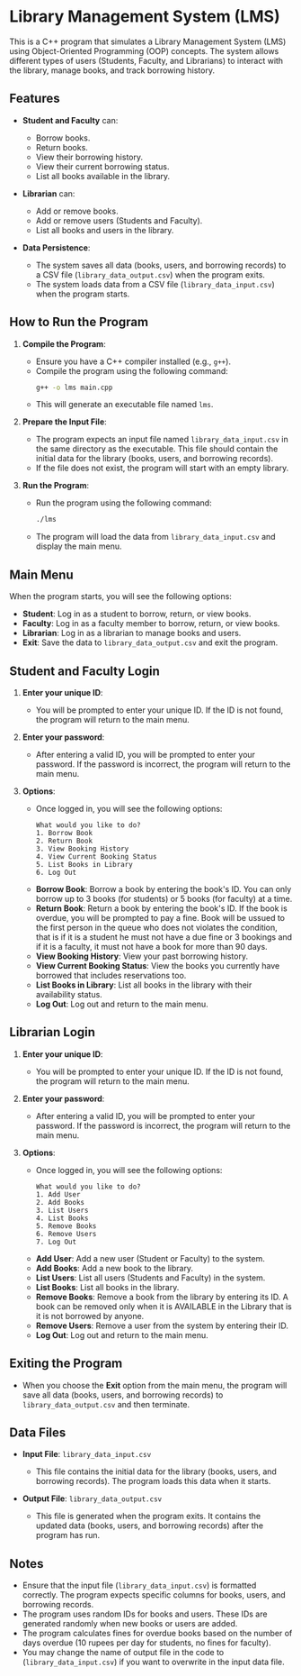 # Library Management System (LMS)

This is a C++ program that simulates a Library Management System (LMS) using Object-Oriented Programming (OOP) concepts. The system allows different types of users (Students, Faculty, and Librarians) to interact with the library, manage books, and track borrowing history.

## Features

- **Student and Faculty** can:
  - Borrow books.
  - Return books.
  - View their borrowing history.
  - View their current borrowing status.
  - List all books available in the library.

- **Librarian** can:
  - Add or remove books.
  - Add or remove users (Students and Faculty).
  - List all books and users in the library.

- **Data Persistence**:
  - The system saves all data (books, users, and borrowing records) to a CSV file (`library_data_output.csv`) when the program exits.
  - The system loads data from a CSV file (`library_data_input.csv`) when the program starts.

## How to Run the Program

1. **Compile the Program**:
   - Ensure you have a C++ compiler installed (e.g., `g++`).
   - Compile the program using the following command:
     ```bash
     g++ -o lms main.cpp
     ```
   - This will generate an executable file named `lms`.

2. **Prepare the Input File**:
   - The program expects an input file named `library_data_input.csv` in the same directory as the executable. This file should contain the initial data for the library (books, users, and borrowing records).
   - If the file does not exist, the program will start with an empty library.

3. **Run the Program**:
   - Run the program using the following command:
     ```bash
     ./lms
     ```
   - The program will load the data from `library_data_input.csv` and display the main menu.

## Main Menu

When the program starts, you will see the following options:

- **Student**: Log in as a student to borrow, return, or view books.
- **Faculty**: Log in as a faculty member to borrow, return, or view books.
- **Librarian**: Log in as a librarian to manage books and users.
- **Exit**: Save the data to `library_data_output.csv` and exit the program.

## Student and Faculty Login

1. **Enter your unique ID**:
   - You will be prompted to enter your unique ID. If the ID is not found, the program will return to the main menu.

2. **Enter your password**:
   - After entering a valid ID, you will be prompted to enter your password. If the password is incorrect, the program will return to the main menu.

3. **Options**:
   - Once logged in, you will see the following options:
     ```
     What would you like to do?
     1. Borrow Book
     2. Return Book
     3. View Booking History
     4. View Current Booking Status
     5. List Books in Library
     6. Log Out
     ```
   - **Borrow Book**: Borrow a book by entering the book's ID. You can only borrow up to 3 books (for students) or 5 books (for faculty) at a time.
   - **Return Book**: Return a book by entering the book's ID. If the book is overdue, you will be prompted to pay a fine. Book will be ussued to the first person in the queue who does not violates the condition, that is if it is a student he must not have a due fine or 3 bookings and if it is a faculty, it must not have a book for more than 90 days.
   - **View Booking History**: View your past borrowing history.
   - **View Current Booking Status**: View the books you currently have borrowed that includes reservations too.
   - **List Books in Library**: List all books in the library with their availability status.
   - **Log Out**: Log out and return to the main menu.

## Librarian Login

1. **Enter your unique ID**:
   - You will be prompted to enter your unique ID. If the ID is not found, the program will return to the main menu.

2. **Enter your password**:
   - After entering a valid ID, you will be prompted to enter your password. If the password is incorrect, the program will return to the main menu.

3. **Options**:
   - Once logged in, you will see the following options:
     ```
     What would you like to do?
     1. Add User
     2. Add Books
     3. List Users
     4. List Books
     5. Remove Books
     6. Remove Users
     7. Log Out
     ```
   - **Add User**: Add a new user (Student or Faculty) to the system.
   - **Add Books**: Add a new book to the library.
   - **List Users**: List all users (Students and Faculty) in the system.
   - **List Books**: List all books in the library.
   - **Remove Books**: Remove a book from the library by entering its ID. A book can be removed only when it is AVAILABLE in the Library that is it is not borrowed by anyone.
   - **Remove Users**: Remove a user from the system by entering their ID.
   - **Log Out**: Log out and return to the main menu.

## Exiting the Program

- When you choose the **Exit** option from the main menu, the program will save all data (books, users, and borrowing records) to `library_data_output.csv` and then terminate.

## Data Files

- **Input File**: `library_data_input.csv`
  - This file contains the initial data for the library (books, users, and borrowing records). The program loads this data when it starts.
  
- **Output File**: `library_data_output.csv`
  - This file is generated when the program exits. It contains the updated data (books, users, and borrowing records) after the program has run.

## Notes

- Ensure that the input file (`library_data_input.csv`) is formatted correctly. The program expects specific columns for books, users, and borrowing records.
- The program uses random IDs for books and users. These IDs are generated randomly when new books or users are added.
- The program calculates fines for overdue books based on the number of days overdue (10 rupees per day for students, no fines for faculty).
- You may change the name of output file in the code to (`library_data_input.csv`) if you want to overwrite in the input data file.